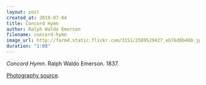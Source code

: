 ```yaml
---
layout: post
created_at: 2010-07-04
title: Concord Hymn
author: Ralph Waldo Emerson
filename: concord-hymn
image_url: http://farm4.static.flickr.com/3151/2589529427_eb76d8b480.jpg
duration: "1:08"
---
```


_Concord Hymn_.  Ralph Waldo Emerson.  1837.

[Photography source](http://www.flickr.com/photos/boston_public_library/2589529427/).
